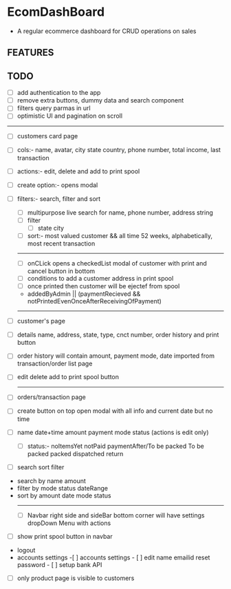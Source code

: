 # EcomDashBoard

- A regular ecommerce dashboard for CRUD operations on sales

## FEATURES

## TODO

- [ ] add authentication to the app
- [ ] remove extra buttons, dummy data and search component
- [ ] filters query parmas in url
- [ ] optimistic UI and pagination on scroll

---

- [ ] customers card page
- [ ] cols:- name, avatar, city state country, phone number, total income, last transaction
- [ ] actions:- edit, delete and add to print spool
- [ ] create option:- opens modal
- [ ] filters:- search, filter and sort

  - [ ] multipurpose live search for name, phone number, address string
  - [ ] filter
    - [ ] state city
  - [ ] sort:- most valued customer && all time 52 weeks, alphabetically, most recent transaction

  ***

  - [ ] onCLick opens a checkedList modal of customer with print and cancel button in bottom
  - [ ] conditions to add a customer address in print spool
  - [ ] once printed then customer will be ejectef from spool
  - addedByAdmin || (paymentRecieved && notPrintedEvenOnceAfterReceivingOfPayment)

  ***

- [ ] customer's page
- [ ] details name, address, state, type, cnct number, order history and print button
- [ ] order history will contain amount, payment mode, date imported from transaction/order list page
- [ ] edit delete add to print spool button

  ***

- [ ] orders/transaction page
- [ ] create button on top open modal with all info and current date but no time
- [ ] name date+time amount payment mode status (actions is edit only)
  - [ ] status:- noItemsYet notPaid paymentAfter/To be packed To be packed packed dispatched return
- [ ] search sort filter
- search by name amount
- filter by mode status dateRange
- sort by amount date mode status
  ***
  -[ ] Navbar right side and sideBar bottom corner will have settings dropDown Menu with actions
- [ ] show print spool button in navbar
- logout
- accounts settings -[ ] accounts settings - [ ] edit name emailid reset password - [ ] setup bank API

- [ ] only product page is visible to customers

